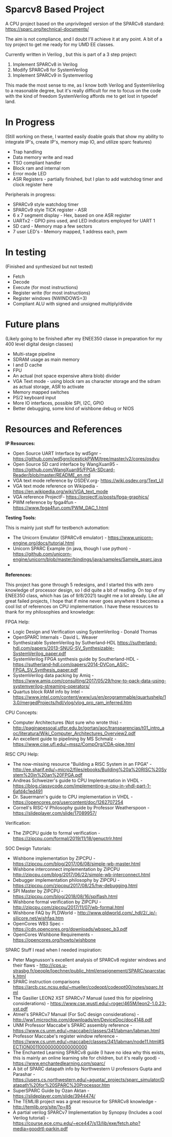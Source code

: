 # Sparcv8 Based Project
A CPU project based on the unprivileged version of the SPARCv8 standard:
https://sparc.org/technical-documents/

The aim is not compliance, and I doubt I'll achieve it at any point.
A bit of a toy project to get me ready for my UMD EE classes.

Currently written in Verilog , but this is part of a 3 step project:
1. Implement SPARCv8 in Verilog
2. Modify SPARCv8 for SystemVerilog
3. Implement SPARCv9 in Systemverilog

This made the most sense to me, as I know both Verilog and SystemVerilog to a reasonable degree, but it's really difficult for me to focus on the code with the kind of freedom SystemVerilog affords me to get lost in typedef land.

# In Progress
(Still working on these, I wanted easily doable goals that show my ability to
integrate IP's, create IP's, memory map IO, and utilize sparc features)
- Trap handling
- Data memory write and read
- TSO compliant handler
- Block ram and internal rom
- Error mode LED
- ASR Registers - partially finished, but I plan to add watchdog timer and clock register here

Peripherals in progress:
- SPARCv9 style watchdog timer
- SPARCv9 style TICK register - ASR
- 6 x 7 segment display - Hex, based on one ASR register
- UARTx2 - GPIO pins used, and LED indicators employed for UART 1
- SD card - Memory map a few sectors
- 7 user LED's - Memory mapped, 1 address each, pwm

# In testing
(Finished and synthesized but not tested)
- Fetch
- Decode
- Execute (for most instructions)
- Register write (for most instructions)
- Register windows (NWINDOWS=3)
- Compliant ALU with signed and unsigned multiply/divide

# Future plans
(Likely going to be finished after my ENEE350 classe in preparation for my 400 level digital design classes)
- Multi-stage pipeline
- SDRAM usage as main memory
- I and D cache
- FPU
- An actual (not space expensive altera blob) divider
- VGA Text mode - using block ram as character storage and the sdram as actual storage, ASR to activate
- Memory mapped switches
- PS/2 keyboard input
- More IO interfaces, possible SPI, I2C, GPIO
- Better debugging, some kind of wishbone debug or NIOS

# Resources and References
__IP Resources:__
* Open Source UART Interface by wd5gnr - https://github.com/wd5gnr/icestickPWM/tree/master/v2/cores/osdvu
* Open Source SD card interface by WangXuan95 - https://github.com/WangXuan95/FPGA-SDcard-Reader/blob/master/README_en.md
* VGA text mode reference by OSDEV.org- https://wiki.osdev.org/Text_UI
* VGA text mode reference on Wikipedia - https://en.wikipedia.org/wiki/VGA_text_mode
* VGA reference ProjectF- https://projectf.io/posts/fpga-graphics/
* PWM reference by fpga4fun - https://www.fpga4fun.com/PWM_DAC_1.html

__Testing Tools:__

This is mainly just stuff for testbench automation:
* The Unicorn Emulator (SPARCv8 emulator) - https://www.unicorn-engine.org/docs/tutorial.html
* Unicorn SPARC Example (in java, though I use python) - https://github.com/unicorn-engine/unicorn/blob/master/bindings/java/samples/Sample_sparc.java
* 

__References:__

This project has gone through 5 redesigns, and I started this with zero knowledge of processor design, so I did quite a bit of reading. On top of my ENEE350 class, which has (as of 9/8/2021) taught me a lot already. Like all great failed projects, I hope that if mine never goes anywhere it becomes a cool list of references on CPU implementation. I have these resources to thank for my philosophies and knowledge:

FPGA Help:
* Logic Design and Verification using SystemVerilog - Donald Thomas
* OpenSPARC Internals - David L. Weaver
* Synthesizable SystemVerilog by Sutherland-HDL https://sutherland-hdl.com/papers/2013-SNUG-SV_Synthesizable-SystemVerilog_paper.pdf
* SystemVerilog FPGA synthesis guide by Southerland-HDL - https://sutherland-hdl.com/papers/2014-DVCon_ASIC-FPGA_SV_Synthesis_paper.pdf
* SystemVerilog data packing by Amiq - https://www.amiq.com/consulting/2017/05/29/how-to-pack-data-using-systemverilog-streaming-operators/
* Quartus block RAM info by Intel - https://www.intel.com/content/www/us/en/programmable/quartushelp/13.0/mergedProjects/hdl/vlog/vlog_pro_ram_inferred.htm

CPU Concepts:
* Computer Architectures (Not sure who wrote this) - http://paginapessoal.utfpr.edu.br/gortan/aoc/transparencias/t01_intro_aoc/literatura/Wiki_Computer_Architectures_Overview2.pdf
* An excellent guide to pipelining by MS Schmalz -  https://www.cise.ufl.edu/~mssz/CompOrg/CDA-pipe.html

RISC CPU Help:
* The now-missing resource "Building a RISC System in an FPGA" - http://ee.sharif.edu/~micro2/files/ebooks/Building%20a%20RISC%20System%20in%20an%20FPGA.pdf
* Andreas Schweizer's guide to CPU Implementation in VHDL - https://blog.classycode.com/implementing-a-cpu-in-vhdl-part-1-6afd4c1ed491
* Dr. Sauermann's guide to CPU implementation in VHDL - https://opencores.org/usercontent/doc/1262707254
* Cornell's RISC-V Philosophy guide by Professor Weatherspoon - https://slideplayer.com/slide/17089957/

Verification:
* The ZIPCPU guide to formal verification - https://zipcpu.com/formal/2019/11/18/genuctrlr.html

SOC Design Tutorials:
* Wishbone implementation by ZIPCPU - https://zipcpu.com/blog/2017/06/08/simple-wb-master.html
* Wishbone interconnect implementation by ZIPCPU http://zipcpu.com/blog/2017/06/22/simple-wb-interconnect.html
* Debugger implementation philosophy by ZIPCPU - https://zipcpu.com/zipcpu/2017/08/25/hw-debugging.html
* SPI Master by ZIPCPU - https://zipcpu.com/blog/2018/08/16/spiflash.html
* Wishbone formal verification by ZIPCPU - http://zipcpu.com/zipcpu/2017/11/07/wb-formal.html
* Wishbone FAQ by PLDWorld - http://www.pldworld.com/_hdl/2/_ip/-silicore.net/wishfaq.htm
* OpenCores WB3 Spec - https://cdn.opencores.org/downloads/wbspec_b3.pdf
* OpenCores Wishbone Requirements - https://opencores.org/howto/wishbone

SPARC Stuff I read when I needed inspiration:
* Peter Magnusson's excellent analysis of SPARCv8 register windows and their flaws - http://icps.u-strasbg.fr/people/loechner/public_html/enseignement/SPARC/sparcstack.html
* SPARC instruction comparisons https://arcb.csc.ncsu.edu/~mueller/codeopt/codeopt00/notes/sparc.html
* The Gasilier LEON2 XST SPARCv7 Manual (used this for pipelining considerations)  - https://www.cse.wustl.edu/~roger/465M/leon2-1.0.23-xst.pdf
* Atmel's SPARCv7 Manual (For SoC design considerations) - http://ww1.microchip.com/downloads/en/DeviceDoc/doc4148.pdf
* UNM Professor Maccabe's SPARC assembly reference - https://www.cs.unm.edu/~maccabe/classes/341/labman/labman.html
* Professor Maccabe's register window reference - https://www.cs.unm.edu/~maccabe/classes/341/labman/node11.html#SECTION001100000000000000000
* The Enchanted Learning SPARCv8 guide (I have no idea why this exists, this is mainly an online learning site for children, but it's really good) - https://www.enchantedlearning.com/sparc/
* A bit of SPARC datapath info by Northwestern U professors Gupta and Parashar - https://users.cs.northwestern.edu/~agupta/_projects/sparc_simulator/Datapath%20for%20SPARC%20Processor.htm
* SuperSPARC Guide by Ozan Aktan - https://slideplayer.com/slide/3944474/
* The TEMLIB project was a great resource for SPARCv8 knowledge - http://temlib.org/site/?p=85
* A partial verilog SPARCv7 Implementation by Synopsy (Includes a cool Verilog tutorial) - https://course.ece.cmu.edu/~ece447/s13/lib/exe/fetch.php?media=goodrtl-parkin.pdf
